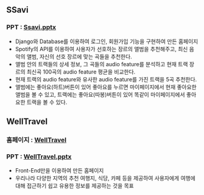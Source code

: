 ## SSavi
### PPT : [Ssavi.pptx](https://github.com/apej88/Project/files/13174449/Ssavi.pptx)
- Django와 Database를 이용하여 로그인, 회원가입 기능을 구현하여 만든 홈페이지
- Spotify의 API를 이용하여 사용자가 선호하는 장르의 앨범을 추천해주고, 최신 음악의 앨범, 자신의 선호 장르에 맞는 곡들을 추천한다.
- 앨범 안의 트랙들의 상세 정보, 그 곡들의 audio feature를 분석하고 현재 트랙 장르의 최신곡 100곡의 audio feature 평균을 비교한다.
- 현재 트랙의 audio feature와 유사한 audio feature를 가진 트랙을 5곡 추천한다.
- 앨범에는 좋아요(하트)버튼이 있어 좋아요를 누르면 마이페이지에서 현재 좋아요한 앨범을 볼 수 있고, 트랙에는 좋아요(따봉)버튼이 있어 똑같이 마이페이지에서 좋아요한 트랙을 볼 수 있다.

## WellTravel
### 홈페이지 : [WellTravel](https://apej88.github.io/WellTravel/)
### PPT : [WellTravel.pptx](https://github.com/apej88/Project/files/12840056/WellTravel.pptx)
- Front-End만을 이용하여 만든 홈페이지
- 우리나라 다양한 지역의 추천 여행지, 식당, 카페 등을 제공하여 사용자에게 여행에 대해 접근하기 쉽고 유용한 정보를 제공하는 것을 목표
